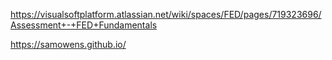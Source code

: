 https://visualsoftplatform.atlassian.net/wiki/spaces/FED/pages/719323696/Assessment+-+FED+Fundamentals

https://samowens.github.io/
